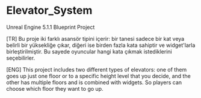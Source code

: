 # Elevator_System
Unreal Engine 5.1.1 Blueprint Project

[TR] Bu proje iki farklı asansör tipini içerir: bir tanesi sadece bir kat veya belirli bir yüksekliğe çıkar, diğeri ise birden fazla kata sahiptir ve widget'larla birleştirilmiştir. Bu sayede oyuncular hangi kata çıkmak istediklerini seçebilirler.  

[ENG] This project includes two different types of elevators: one of them goes up just one floor or to a specific height level that you decide, and the other has multiple floors and is combined with widgets. So players can choose which floor they want to go up.

